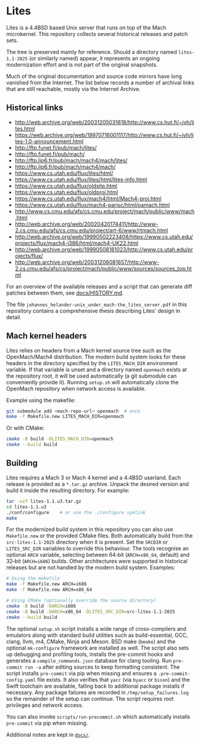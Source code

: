 # Lites

Lites is a 4.4BSD based Unix server that runs on top of the Mach
microkernel.  This repository collects several historical releases and
patch sets.

The tree is preserved mainly for reference.  Should a directory named
`lites-1.1-2025` (or similarly named) appear, it represents an ongoing
modernization effort and is not part of the original snapshots.

Much of the original documentation and source code mirrors have long
vanished from the Internet.  The list below records a number of archival
links that are still reachable, mostly via the Internet Archive.

## Historical links

- http://web.archive.org/web/20031205031618/http://www.cs.hut.fi/~jvh/lites.html
- https://web.archive.org/web/19970716001117/http://www.cs.hut.fi/~jvh/lites-1.0-announcement.html
- http://ftp.funet.fi/pub/mach/lites/
- http://ftp.funet.fi/pub/mach/
- http://ftp.lip6.fr/pub/mach/mach4/mach/lites/
- http://ftp.lip6.fr/pub/mach/mach4/mach/
- https://www.cs.utah.edu/flux/lites/html/
- https://www.cs.utah.edu/flux/lites/html/lites-info.html
- https://www.cs.utah.edu/flux/oldsite.html
- https://www.cs.utah.edu/flux/oldproj.html
- https://www.cs.utah.edu/flux/mach4/html/Mach4-proj.html
- https://www.cs.utah.edu/flux/mach4-parisc/html/pamach.html
- http://www.cs.cmu.edu/afs/cs.cmu.edu/project/mach/public/www/mach.html
- http://web.archive.org/web/20020420174411/http://www-2.cs.cmu.edu/afs/cs.cmu.edu/project/art-6/www/rtmach.html
- http://web.archive.org/web/19990502223408/https://www.cs.utah.edu/projects/flux/mach4-i386/html/mach4-UK22.html
- http://web.archive.org/web/19990508181023/http://www.cs.utah.edu/projects/flux/
- http://web.archive.org/web/20031206081657/http://www-2.cs.cmu.edu/afs/cs/project/mach/public/www/sources/sources_top.html

For an overview of the available releases and a script that can generate diff patches between them, see [docs/HISTORY.md](docs/HISTORY.md).


The file `johannes_helander-unix_under_mach-the_lites_server.pdf` in this
repository contains a comprehensive thesis describing Lites' design in
detail.

## Mach kernel headers

Lites relies on headers from a Mach kernel source tree such as the
OpenMach/Mach4 distribution.  The modern build system looks for these
headers in the directory specified by the `LITES_MACH_DIR` environment
variable.  If that variable is unset and a directory named `openmach`
exists at the repository root, it will be used automatically (a git
submodule can conveniently provide it).
Running `setup.sh` will automatically clone the OpenMach repository when
network access is available.

Example using the makefile:

```sh
git submodule add <mach-repo-url> openmach  # once
make -f Makefile.new LITES_MACH_DIR=openmach
```

Or with CMake:

```sh
cmake -B build -DLITES_MACH_DIR=openmach
cmake --build build
```

## Building

Lites requires a Mach 3 or Mach 4 kernel and a 4.4BSD userland.  Each
release is provided as a `*.tar.gz` archive.  Unpack the desired
version and build it inside the resulting directory.  For example:

```sh
tar -xzf lites-1.1.u3.tar.gz
cd lites-1.1.u3
./conf/configure    # or use the ./configure symlink
make
```

For the modernized build system in this repository you can also use
`Makefile.new` or the provided CMake files.  Both automatically build from
the `src-lites-1.1-2025` directory when it is present.  Set the `SRCDIR` or
`LITES_SRC_DIR` variables to override this behaviour.  The tools recognise an
optional `ARCH` variable, selecting between 64‑bit (`ARCH=x86_64`, default) and
32‑bit (`ARCH=i686`) builds.  Other architectures were supported in historical
releases but are not handled by the modern build system.
Examples:

```sh
# Using the makefile
make -f Makefile.new ARCH=i686
make -f Makefile.new ARCH=x86_64

# Using CMake (optionally override the source directory)
cmake -B build -DARCH=i686
cmake -B build -DARCH=x86_64 -DLITES_SRC_DIR=src-lites-1.1-2025
cmake --build build
```

The optional `setup.sh` script installs a wide range of cross-compilers
and emulators along with standard build utilities such as build-essential,
GCC, clang, llvm, m4, CMake, Ninja and Meson.  BSD make (`bmake`) and the optional `mk-configure` framework are installed as well.  The script also sets up debugging and profiling tools, installs the pre-commit hooks and generates a
`compile_commands.json` database for clang tooling.  Run `pre-commit run -a`
after editing sources to keep formatting consistent.  The script installs `pre-commit` via pip when missing and ensures a `.pre-commit-config.yaml` file exists.  It also verifies
that `yacc` (via `byacc` or `bison`) and the Swift toolchain
are available, falling back to additional package installs if necessary.
Any package failures are recorded in `/tmp/setup_failures.log`
so the remainder of the setup can continue.  The script requires root
privileges and network access.

You can also invoke `scripts/run-precommit.sh` which automatically installs
`pre-commit` via pip when missing.

Additional notes are kept in [`docs/`](docs/).

